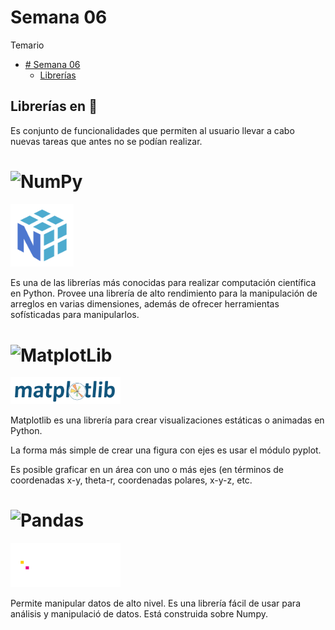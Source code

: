 # Semana 06

Temario
- [# Semana 06](#semana-06)
    - [Librerías](#semana-06)

## Librerías en :snake:

Es conjunto de funcionalidades que permiten al usuario  llevar a cabo nuevas tareas que antes no se podían realizar.

# ![NumPy](https://numpy.org/)
<img src="numpy.svg" width =20%,></img>

Es una de las librerías más conocidas para realizar computación científica en Python. Provee una librería de alto rendimiento para la manipulación de arreglos en varias dimensiones, además de ofrecer herramientas sofísticadas para manipularlos.


# ![MatplotLib](https://matplotlib.org/)

<img src="matplotlib.svg" width =35%,></img>

Matplotlib es una librería para crear visualizaciones estáticas o
animadas en Python.

La forma más simple de crear una figura con ejes es usar el módulo pyplot.

Es posible graficar en un área con uno o más ejes (en términos de
coordenadas x-y, theta-r, coordenadas polares, x-y-z, etc.

# ![Pandas](https://pandas.pydata.org/)
<img src="pandas_white.svg" width =35%,></img>

Permite manipular datos de alto nivel. Es una librería fácil de usar para
análisis y manipulació de datos. Está construida sobre Numpy.